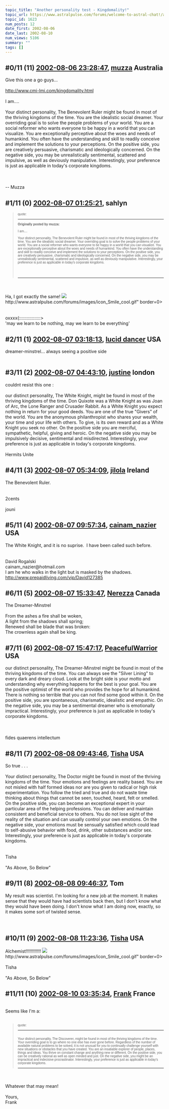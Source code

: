 ```yaml
---
topic_title: "Another personality test - Kingdomality!"
topic_url: https://www.astralpulse.com/forums/welcome-to-astral-chat!/another-personality-test-kingdomality%21
topic_id: 1623
num_posts: 12
date_first: 2002-08-06
date_last: 2002-08-10
num_views: 5106
summary: ""
tags: []
---
```


## \#0/11 (11) [2002-08-06 23:28:47](https://www.astralpulse.com/forums/index.php?msg=117358), [muzza](https://www.astralpulse.com/forums/profile/?u=19) Australia ##
<section>
Give this one a go guys...
<br>
<br>
<a class="bbc_link" href="http://www.cmi-lmi.com/kingdomality.html" rel="noopener" target="_blank">
 http://www.cmi-lmi.com/kingdomality.html
</a>
<br>
<br>
I am....
<br>
<br>
Your distinct personality, The Benevolent Ruler might be found in most of the thriving kingdoms of the time. You are the idealistic social dreamer. Your overriding goal is to solve the people problems of your world. You are a social reformer who wants everyone to be happy in a world that you can visualize. You are exceptionally perceptive about the woes and needs of humankind. You often have the understanding and skill to readily conceive and implement the solutions to your perceptions. On the positive side, you are creatively persuasive, charismatic and ideologically concerned. On the negative side, you may be unrealistically sentimental, scattered and impulsive, as well as deviously manipulative. Interestingly, your preference is just as applicable in today's corporate kingdoms.
<br>
<br>
<br>
<br>
-- Muzza
</section>

## \#1/11 (0) [2002-08-07 01:25:21](https://www.astralpulse.com/forums/index.php?msg=10184), sahlyn  ##
<section>
<blockquote id="quote">
 <font face='"Arial"' id="quote" size="1">
  quote:
  <hr height="1" id="quote" noshade=""/>
  <b>
   Originally posted by muzza:
  </b>
  <br>
  <br>
  I am....
  <br>
  <br>
  Your distinct personality, The Benevolent Ruler might be found in most of the thriving kingdoms of the time. You are the idealistic social dreamer. Your overriding goal is to solve the people problems of your world. You are a social reformer who wants everyone to be happy in a world that you can visualize. You are exceptionally perceptive about the woes and needs of humankind. You often have the understanding and skill to readily conceive and implement the solutions to your perceptions. On the positive side, you are creatively persuasive, charismatic and ideologically concerned. On the negative side, you may be unrealistically sentimental, scattered and impulsive, as well as deviously manipulative. Interestingly, your preference is just as applicable in today's corporate kingdoms.
  <br>
  <br>
  <br>
  <br>
  <hr height="1" id="quote" noshade=""/>
 </font>
</blockquote>
<br>
<br>
Ha, I got exactly the same!
<img class="bbc_link" href="http://www.astralpulse.com/forums/images/icon_Smile_cool.gif" rel="noopener" src='"&lt;a' target="_blank"/>
http://www.astralpulse.com/forums/images/icon_Smile_cool.gif" border=0&gt;
<br>
<br>
<br>
oxxxx(:::::::::::::::::&gt;
<br>
'may we learn to be nothing, may we learn to be everything'
</section>

## \#2/11 (1) [2002-08-07 03:18:13](https://www.astralpulse.com/forums/index.php?msg=10191), [lucid dancer](https://www.astralpulse.com/forums/profile/?u=577) USA ##
<section>
dreamer-minstrel... always seeing a positive side
<br>
<br>
</section>

## \#3/11 (2) [2002-08-07 04:43:10](https://www.astralpulse.com/forums/index.php?msg=10192), [justine](https://www.astralpulse.com/forums/profile/?u=37) london ##
<section>
couldnt resist this one :
<br>
<br>
our distinct personality, The White Knight, might be found in most of the thriving kingdoms of the time. Don Quixote was a White Knight as was Joan of Arc, the Lone Ranger and Crusader Rabbit. As a White Knight you expect nothing in return for your good deeds. You are one of the true "Givers" of the world. You are the anonymous philanthropist who shares your wealth, your time and your life with others. To give, is its own reward and as a White Knight you seek no other. On the positive side you are merciful, sympathetic, helpful, giving and heroic. On the negative side you may be impulsively decisive, sentimental and misdirected. Interestingly, your preference is just as applicable in today's corporate kingdoms.
<br>
<br>
Hermits Unite
</section>

## \#4/11 (3) [2002-08-07 05:34:09](https://www.astralpulse.com/forums/index.php?msg=10193), [jilola](https://www.astralpulse.com/forums/profile/?u=755) Ireland ##
<section>
The Benevolent Ruler.
<br>
<br>
<br>
2cents
<br>
<br>
jouni
</section>

## \#5/11 (4) [2002-08-07 09:57:34](https://www.astralpulse.com/forums/index.php?msg=10207), [cainam_nazier](https://www.astralpulse.com/forums/profile/?u=166) USA ##
<section>
The White Knight, and it is no suprise.  I have been called such before.
<br>
<br>
<br>
David Rogalski
<br>
cainam_nazier@hotmail.com
<br>
I am he who walks in the light but is masked by the shadows.
<br>
<a class="bbc_link" href="http://www.prepaidliving.com/vip/David127385" rel="noopener" target="_blank">
 http://www.prepaidliving.com/vip/David127385
</a>
<br>
</section>

## \#6/11 (5) [2002-08-07 15:33:47](https://www.astralpulse.com/forums/index.php?msg=10227), [Nerezza](https://www.astralpulse.com/forums/profile/?u=740) Canada ##
<section>
The Dreamer-Minstrel
<br>
<br>
From the ashes a fire shall be woken,
<br>
A light from the shadows shall spring;
<br>
Renewed shall be blade that was broken:
<br>
The crownless again shall be king.
</section>

## \#7/11 (6) [2002-08-07 15:47:17](https://www.astralpulse.com/forums/index.php?msg=10230), [PeacefulWarrior](https://www.astralpulse.com/forums/profile/?u=230) USA ##
<section>
our distinct personality, The Dreamer-Minstrel might be found in most of the thriving kingdoms of the time. You can always see the "Silver Lining" to every dark and dreary cloud. Look at the bright side is your motto and understanding why everything happens for the best is your goal. You are the positive optimist of the world who provides the hope for all humankind. There is nothing so terrible that you can not find some good within it. On the positive side, you are spontaneous, charismatic, idealistic and empathic. On the negative side, you may be a sentimental dreamer who is emotionally impractical. Interestingly, your preference is just as applicable in today's corporate kingdoms.
<br>
<br>
<br>
<br>
fides quaerens intellectum
</section>

## \#8/11 (7) [2002-08-08 09:43:46](https://www.astralpulse.com/forums/index.php?msg=10284), [Tisha](https://www.astralpulse.com/forums/profile/?u=594) USA ##
<section>
So true . . .
<br>
<br>
Your distinct personality, The Doctor might be found in most of the thriving kingdoms of the time. Your emotions and feelings are reality based. You are not misled with half formed ideas nor are you given to radical or high risk experimentation. You follow the tried and true and do not waste time thinking about things that cannot be seen, touched, heard, felt or smelled. On the positive side, you can become an exceptional expert in your particular area of the helping professions. You can deliver and maintain consistent and beneficial service to others. You do not lose sight of the reality of the situation and can usually control your own emotions. On the negative side, your emotions must be sensually satisfied which could lead to self-abusive behavior with food, drink, other substances and/or sex. Interestingly, your preference is just as applicable in today's corporate kingdoms.
<br>
<br>
<br>
Tisha
<br>
<br>
"As Above, So Below"
</section>

## \#9/11 (8) [2002-08-08 09:46:37](https://www.astralpulse.com/forums/index.php?msg=10285), Tom  ##
<section>
My result was scientist. I'm looking for a new job at the moment. It makes sense that they would have had scientists back then, but I don't know what they would have been doing. I don't know what I am doing now, exactly, so it makes some sort of twisted sense.
<br>
<br>
<br>
</section>

## \#10/11 (9) [2002-08-08 11:23:36](https://www.astralpulse.com/forums/index.php?msg=10286), [Tisha](https://www.astralpulse.com/forums/profile/?u=594) USA ##
<section>
Alchemist!!!!!!!!!!!!
<img class="bbc_link" href="http://www.astralpulse.com/forums/images/icon_Smile_cool.gif" rel="noopener" src='"&lt;a' target="_blank"/>
http://www.astralpulse.com/forums/images/icon_Smile_cool.gif" border=0&gt;
<br>
<br>
Tisha
<br>
<br>
"As Above, So Below"
</section>

## \#11/11 (10) [2002-08-10 03:35:34](https://www.astralpulse.com/forums/index.php?msg=10370), [Frank](https://www.astralpulse.com/forums/profile/?u=359) France ##
<section>
<br>
Seems like I'm a:
<br>
<br>
<blockquote id="quote">
 <font face='"Arial"' id="quote" size="1">
  quote:
  <hr height="1" id="quote" noshade=""/>
  <br>
  Your distinct personality, The Discoverer, might be found in most of the thriving kingdoms of the time. Your overriding goal is to go where no one else has ever gone before. Regardless of the number of available natural problems to be solved, it is not unusual for you to continually challenge yourself with new situations or obstacles that you have created. You are an insatiable explorer of people, places, things and ideas. You thrive on constant change and anything new or different. On the positive side, you can be creatively rational as well as open minded and just. On the negative side, you might be an impractical and indecisive procrastinator. Interestingly, your preference is just as applicable in today's corporate kingdoms.
  <br>
  <hr height="1" id="quote" noshade=""/>
 </font>
</blockquote>
<br>
<br>
Whatever that may mean!
<br>
<br>
Yours,
<br>
Frank
<br>
<br>
</section>